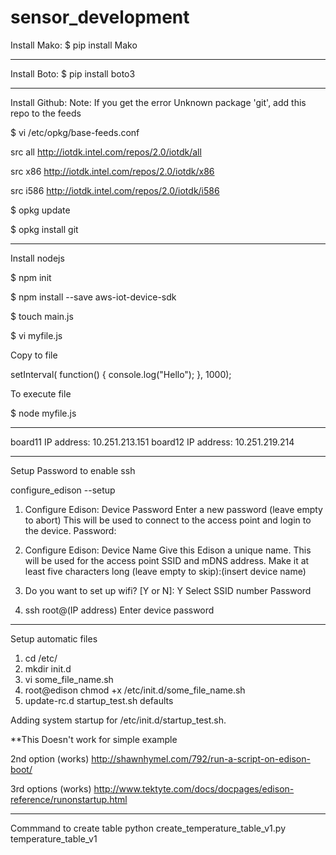 # sensor_development

Install Mako:
$ pip install Mako

-------------------------------------------------------------------------------------

Install Boto:
$ pip install boto3

-------------------------------------------------------------------------------------

Install Github:
Note: If you get the error Unknown package 'git', add this repo to the feeds

$ vi /etc/opkg/base-feeds.conf

src all     http://iotdk.intel.com/repos/2.0/iotdk/all

src x86 http://iotdk.intel.com/repos/2.0/iotdk/x86

src i586    http://iotdk.intel.com/repos/2.0/iotdk/i586


$ opkg update

$ opkg install git

-------------------------------------------------------------------------------------

Install nodejs

$ npm init

$ npm install --save aws-iot-device-sdk

$ touch main.js

$ vi myfile.js

Copy to file

setInterval( function() {
    console.log("Hello");
}, 1000);


To execute file

$ node myfile.js

-------------------------------------------------------------------------------------

board11 IP address: 10.251.213.151
board12 IP address: 10.251.219.214

-------------------------------------------------------------------------------------
Setup Password to enable ssh 

configure_edison --setup

1. Configure Edison: Device Password
Enter a new password (leave empty to abort)
This will be used to connect to the access point and login to the device.
Password: <insert password>

2. Configure Edison: Device Name
Give this Edison a unique name.
This will be used for the access point SSID and mDNS address.
Make it at least five characters long (leave empty to skip):(insert device name)

3. Do you want to set up wifi? [Y or N]: Y
Select SSID number
Password

4. ssh root@(IP address)
Enter device password

-------------------------------------------------------------------------------------
Setup automatic files

1. cd /etc/
2. mkdir init.d
3. vi some_file_name.sh
4. root@edison chmod +x /etc/init.d/some_file_name.sh
5. update-rc.d startup_test.sh defaults

Adding system startup for /etc/init.d/startup_test.sh.

**This Doesn't work for simple example

2nd option (works)
http://shawnhymel.com/792/run-a-script-on-edison-boot/

3rd options (works)
http://www.tektyte.com/docs/docpages/edison-reference/runonstartup.html

-------------------------------------------------------------------------------------
Commmand to create table 
python create_temperature_table_v1.py temperature_table_v1
